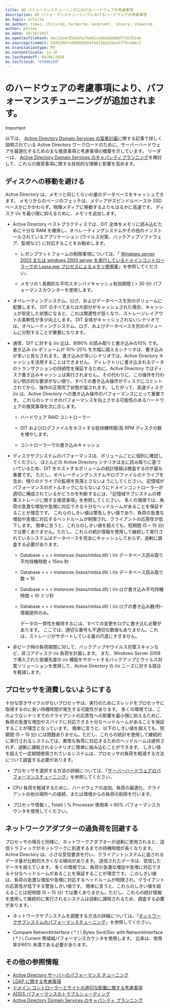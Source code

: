```yaml
---
title: AD パフォーマンスチューニングにおけるハードウェアの考慮事項
description: AD パフォーマンスチューニングにおけるハードウェアの考慮事項
ms.topic: article
ms.author: timwi; chrisrob; herbertm; kenbrumf;  mleary; shawnrab
author: phstee
ms.date: 10/16/2017
ms.openlocfilehash: 0ec22e4c85dab5e76e61cea8a68d88d7fd37b14e
ms.sourcegitcommit: 53d526bfeddb89d28af44210a23ba417f6ce0ecf
ms.translationtype: MT
ms.contentlocale: ja-JP
ms.lasthandoff: 08/06/2020
ms.locfileid: "87896250"
---
```

# <a name="hardware-considerations-in-adds-performance-tuning"></a>のハードウェアの考慮事項により、パフォーマンスチューニングが追加されます。

>[!Important]
> 以下は、 [Active Directory Domain Services の容量計画](https://go.microsoft.com/fwlink/?LinkId=324566)に関する記事で詳しく説明されている Active Directory ワークロードのために、サーバーハードウェアを最適化するための主な推奨事項と考慮事項の概要を示しています。 リーダーは、 [Active Directory Domain Services のキャパシティプランニング](https://go.microsoft.com/fwlink/?LinkId=324566)を検討して、これらの推奨事項に関する技術的な理解と影響を高めます。

## <a name="avoid-going-to-disk"></a>ディスクへの移動を避ける

Active Directory は、メモリと同じくらいの量のデータベースをキャッシュできます。 メモリからのページのフェッチは、メディアがスピンドルベースか SSD ベースかにかかわらず、物理メディアに移動するよりもはるかに高速です。 ディスク i/o を最小限に抑えるために、メモリを追加します。

-   Active Directory ベストプラクティスでは、DIT 全体をメモリに読み込むために十分な RAM を確保し、オペレーティングシステムやその他のインストールされているアプリケーション (ウイルス対策、バックアップソフトウェア、監視など) に対応することをお勧めします。

    -   レガシプラットフォームの制限事項については、「 [Windows server 2003 または windows 2000 server を実行しているドメインコントローラーでの Lsass.exe プロセスによるメモリ使用量](https://support.microsoft.com/kb/308356)」を参照してください。

    -   メモリの \\ 長期的な平均スタンバイキャッシュ有効期間 ( &gt; 30 分) パフォーマンスカウンターを使用します。

-   オペレーティングシステム、ログ、およびデータベースを別のボリュームに配置します。 DIT のすべてまたは大部分がキャッシュされた場合、キャッシュが安定した状態になると、これは関連性が低くなり、ストレージレイアウトの柔軟性が多少向上します。 DIT 全体がキャッシュされないシナリオでは、オペレーティングシステム、ログ、およびデータベースを別のボリュームに分割することが重要になります。

-   通常、DIT に対する i/o 比は、約90% の読み取りと書き込みの10% です。 書き込み i/o ボリュームが 10%-20% を大幅に超えるシナリオは、書き込みが多いと見なされます。 書き込みが多いシナリオでは、Active Directory キャッシュを活用することはできません。 ディレクトリに書き込まれるデータのトランザクションの持続性を保証するために、Active Directory ではディスク書き込みキャッシュは実行されません。 その代わりに、この操作を行わない明示的な要求がない限り、すべての書き込み操作がディスクにコミットされてから、操作の正常完了状態が返されます。 したがって、高速ディスク i/o は、Active Directory への書き込み操作のパフォーマンスにとって重要です。 これらのシナリオのパフォーマンスを向上させる可能性のあるハードウェアの推奨事項を次に示します。

    -   ハードウェア RAID コントローラー

    -   DIT およびログファイルをホストする低待機時間/高 RPM ディスクの数を増やします。

    -   コントローラーでの書き込みキャッシュ

-   ディスクサブシステムのパフォーマンスは、ボリュームごとに個別に確認してください。 ほとんどの Active Directory シナリオは主に読み取りに基づいているため、DIT をホストするボリュームの統計情報は検査するのが最も重要です。 ただし、オペレーティングシステムやログファイルのドライブを含め、残りのドライブの監視を見落とさないようにしてください。 記憶域がパフォーマンスのボトルネックにならないようにドメインコントローラーが適切に構成されているかどうかを判断するには、「記憶域サブシステムの標準ストレージに関する推奨事項」を参照してください。 多くの環境では、負荷の急激な増加や急増に対応できる十分なヘッドルームがあることを保証することが理念です。 これらのしきい値は警告しきい値であり、負荷の急激な増加や急増に対応するヘッドルームが制限され、クライアントの応答性が低下します。 簡単に言うと、これらのしきい値を超えても、短期間 (5 ~ 15 分) では悪くありません。ただし、これらの統計情報を使用して継続して実行されているシステムはデータベースを完全にキャッシュしておらず、過剰に調査する必要があります。

    -   Database = = &gt; Instances (lsass/ntdsa.dll) \\ I/o データベース読み取り平均待機時間 &lt; 15ms 秒

    -   Database = = &gt; Instances (lsass/ntdsa.dll) \\ I/o データベース読み取り数 &lt; 10

    -   Database = = &gt; Instances (lsass/ntdsa.dll) \\ I/o ログ書き込み平均待機時間 &lt; 10 ミリ秒

    -   Database = = &gt; Instances (lsass/ntdsa.dll) \\ i/o ログの書き込み数/秒–情報提供のみ。

        データの一貫性を維持するには、すべての変更をログに書き込む必要があります。 ここでは、適切な番号も不適切な数値もありません。これは、ストレージがサポートしている量の尺度にすぎません。

-   非ピーク時の負荷期間に対して、バックアップやウイルス対策スキャンなど、非コアディスク i/o 負荷を計画します。 また、Windows Server 2008 で導入された低優先度の i/o 機能をサポートするバックアップとウイルス対策ソリューションを使用して、Active Directory の i/o ニーズに対する競合を軽減します。

## <a name="dont-over-tax-the-processors"></a>プロセッサを消費しないようにする

十分な空きサイクルがないプロセッサは、実行のためにスレッドをプロセッサに取得するのに長い待機時間が発生する可能性があります。 多くの環境では、このようなシナリオでのクライアントの応答性への影響を最小限に抑えるために、負荷の急激な増加やスパイクに対応できる十分なヘッドルームがあることを保証することが理念となっています。 簡単に言うと、以下のしきい値を超えても、短期間 (5 ~ 15 分) には問題ありません。ただし、これらの統計を使用して継続的に実行されるシステムでは、異常な負荷に対応するためのヘッドルームは提供されず、過剰に課税されるシナリオに簡単に組み込むことができます。 しきい値を超えて一定期間使用されているシステムは、プロセッサの負荷を軽減する方法について調査する必要があります。

-   プロセッサを選択する方法の詳細については、「[サーバーハードウェアのパフォーマンスチューニング](../../hardware/index.md)」を参照してください。

-   CPU 負荷を軽減するために、ハードウェアの追加、負荷の最適化、クライアントの他の場所への接続、または環境からの負荷の削除を行います。

-   プロセッサ情報 ( \_ Total) \\ % Processor 使用率 &lt; 60% パフォーマンスカウンタを使用してください。

## <a name="avoid-overloading-the-network-adapter"></a>ネットワークアダプターの過負荷を回避する

プロセッサの場合と同様に、ネットワークアダプターが過剰に使用されると、送信トラフィックがネットワークに到達するまでの待機時間が長くなります。 Active Directory は、小さな受信要求を行い、クライアントシステムに返されるデータ量が比較的大きくなる傾向があります。 送信されたデータは、受信したデータを超えています。 多くの環境では、負荷の急激な増加や急増に対応できる十分なヘッドルームがあることを保証することが理念です。 このしきい値は、負荷の急激な増加や急増に対応するヘッドルームが制限され、クライアントの応答性が低下する警告しきい値です。 簡単に言うと、これらのしきい値を超えることは短時間 (5 ~ 15 分) では悪くありません。ただし、これらの統計情報を使用して継続的に実行されるシステムは過剰に課税されるため、調査する必要があります。

-   ネットワークサブシステムを調整する方法の詳細については、「[ネットワークサブシステムのパフォーマンスチューニング](../../../../networking/technologies/network-subsystem/net-sub-performance-top.md)」を参照してください。

-   Compare NetworkInterface ( \* ) \\ Bytes Sent/Sec with NetworkInterface ( \* ) \\ Current 帯域幅パフォーマンスカウンタを使用します。 比率は、使用率が60% 未満である必要があります。

## <a name="additional-references"></a>その他の参照情報
- [Active Directory サーバーのパフォーマンス チューニング](index.md)
- [LDAP に関する考慮事項](ldap-considerations.md)
- [ドメイン コントローラーとサイトの適切な配置に関する考慮事項](site-definition-considerations.md)
- [ADDS パフォーマンスのトラブルシューティング](troubleshoot.md)
- [Active Directory Domain Services のキャパシティ プランニング](https://go.microsoft.com/fwlink/?LinkId=324566)